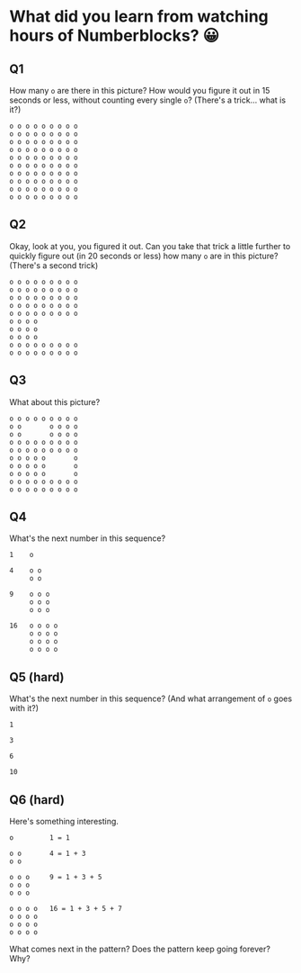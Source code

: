 # What did you learn from watching hours of Numberblocks? 😀

## Q1

How many `o` are there in this picture? How would you figure it out in 15 seconds or less, without counting every single `o`? (There's a trick... what is it?)

```
o o o o o o o o o
o o o o o o o o o
o o o o o o o o o
o o o o o o o o o
o o o o o o o o o
o o o o o o o o o
o o o o o o o o o
o o o o o o o o o
o o o o o o o o o
o o o o o o o o o
```

## Q2

Okay, look at you, you figured it out. Can you take that trick a little further to quickly figure out (in 20 seconds or less) how many `o` are in this picture? (There's a second trick)

```
o o o o o o o o o
o o o o o o o o o
o o o o o o o o o
o o o o o o o o o
o o o o o o o o o
o o o o 
o o o o 
o o o o 
o o o o o o o o o
o o o o o o o o o
```

## Q3

What about this picture?

```
o o o o o o o o o
o o       o o o o
o o       o o o o
o o o o o o o o o
o o o o o o o o o
o o o o o       o 
o o o o o       o
o o o o o       o
o o o o o o o o o
o o o o o o o o o
```

## Q4

What's the next number in this sequence?

```
1    o

4    o o
     o o

9    o o o
     o o o
     o o o

16   o o o o
     o o o o
     o o o o
     o o o o
```

## Q5 (hard)

What's the next number in this sequence? (And what arrangement of `o` goes with it?)

```
1

3

6

10
```

## Q6 (hard)

Here's something interesting.

```
o         1 = 1

o o       4 = 1 + 3
o o

o o o     9 = 1 + 3 + 5
o o o
o o o

o o o o   16 = 1 + 3 + 5 + 7
o o o o
o o o o
o o o o
```

What comes next in the pattern? Does the pattern keep going forever? Why?
